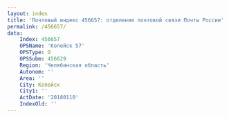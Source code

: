 ```yaml
---
layout: index
title: 'Почтовый индекс 456657: отделение почтовой связи Почты России'
permalink: /456657/
data:
    Index: 456657
    OPSName: 'Копейск 57'
    OPSType: О
    OPSSubm: 456629
    Region: 'Челябинская область'
    Autonom: ''
    Area: ''
    City: Копейск
    City1: ''
    ActDate: '20180110'
    IndexOld: ''
---
```

